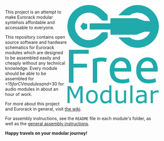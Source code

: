 <img align="right" src="images/logo_with_text.svg" width=300px>

This project is an attempt to make Eurorack modular syntehsis affordable and accessable to everyone.

This repository contains open source software and hardware schematics for Eurorack modules which are designed to be assembled easily and cheaply without any technical knowledge. Every module should be able to be assembled for <$15 for CV modules and <$30 for audio modules in about an hour of work.

For more about this project and Eurorack in general, visit [the wiki](https://github.com/QuinnFreedman/modular/wiki).

For assembly instructions, see the `README` file in each module's folder, as well as the [general assembly instructions](https://github.com/QuinnFreedman/modular/wiki/Assembly).

**Happy travels on your modular journey!**
